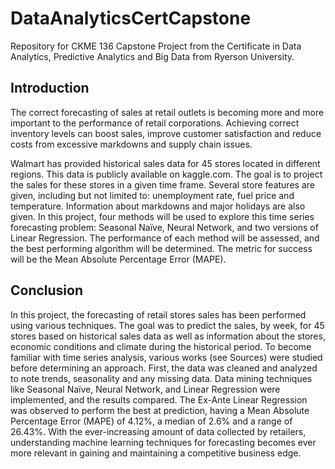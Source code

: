 # DataAnalyticsCertCapstone
Repository for CKME 136 Capstone Project from the Certificate in Data Analytics, Predictive Analytics and Big Data from Ryerson University.

Introduction
------------------------------
The correct forecasting of sales at retail outlets is becoming more and more important to the performance of retail corporations. Achieving correct inventory levels can boost sales, improve customer satisfaction and reduce costs from excessive markdowns and supply chain issues. 

Walmart has provided historical sales data for 45 stores located in different regions. This data is publicly available on kaggle.com. The goal is to project the sales for these stores in a given time frame. Several store features are given, including but not limited to: unemployment rate, fuel price and temperature. Information about markdowns and major holidays are also given. In this project, four methods will be used to explore this time series forecasting problem: Seasonal Naïve, Neural Network, and two versions of Linear Regression. The performance of each method will be assessed, and the best performing algorithm will be determined. The metric for success will be the Mean Absolute Percentage Error (MAPE). 


Conclusion
----------------------------------

In this project, the forecasting of retail stores sales has been performed using various techniques. The goal was to predict the sales, by week, for 45 stores based on historical sales data as well as information about the stores, economic conditions and climate during the historical period. To become familiar with time series analysis, various works (see Sources) were studied before determining an approach. First, the data was cleaned and analyzed to note trends, seasonality and any missing data. Data mining techniques like Seasonal Naïve, Neural Network, and Linear Regression were implemented, and the results compared.  The Ex-Ante Linear Regression was observed to perform the best at prediction, having a Mean Absolute Percentage Error (MAPE) of 4.12%, a median of 2.6% and a range of 26.43%. With the ever-increasing amount of data collected by retailers, understanding machine learning techniques for forecasting becomes ever more relevant in gaining and maintaining a competitive business edge.
